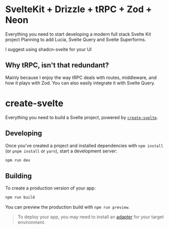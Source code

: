 # SvelteKit + Drizzle + tRPC + Zod + Neon

Everything you need to start developing a modern full stack Svelte Kit project
Planning to add Lucia, Svelte Query and Svelte Superforms.

I suggest using shadcn-svelte for your UI

## Why tRPC, isn't that redundant?

Mainly because I enjoy the way tRPC deals with routes, middleware, and how it plays with Zod.
You can also easily integrate it with Svelte Query.

# create-svelte

Everything you need to build a Svelte project, powered by [`create-svelte`](https://github.com/sveltejs/kit/tree/master/packages/create-svelte).

## Developing

Once you've created a project and installed dependencies with `npm install` (or `pnpm install` or `yarn`), start a development server:

```bash
npm run dev
```

## Building

To create a production version of your app:

```bash
npm run build
```

You can preview the production build with `npm run preview`.

> To deploy your app, you may need to install an [adapter](https://kit.svelte.dev/docs/adapters) for your target environment.
